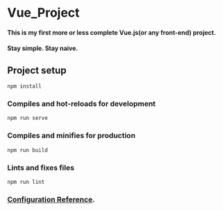 # Vue_Project

#### This is my first more or less complete Vue.js(or any front-end) project.

#### Stay simple. Stay naive.



## Project setup
```
npm install
```

### Compiles and hot-reloads for development
```
npm run serve
```

### Compiles and minifies for production
```
npm run build
```

### Lints and fixes files
```
npm run lint
```

### [Configuration Reference](https://cli.vuejs.org/config/).

